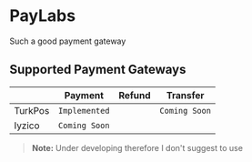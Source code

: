 # PayLabs

Such a good payment gateway

## Supported Payment Gateways

|        |Payment|Refund|Transfer
|--------|-------|-----|----|
|TurkPos |`Implemented`||`Coming Soon`
|Iyzico  |`Coming Soon`||

> **Note:** Under developing therefore I don't suggest to use
